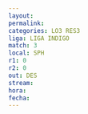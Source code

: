 ```yaml
---
layout: 
permalink: 
categories: LO3 RES3
liga: LIGA INDIGO
match: 3
local: SPH
r1: 0
r2: 0
out: DES
stream: 
hora: 
fecha:
---
```

